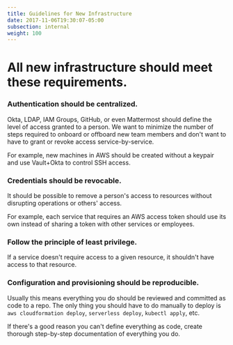 ```yaml
---
title: Guidelines for New Infrastructure
date: 2017-11-06T19:30:07-05:00
subsection: internal
weight: 100
---
```


# All new infrastructure should meet these requirements.

### Authentication should be centralized.

Okta, LDAP, IAM Groups, GitHub, or even Mattermost should define the level of access granted to a person. We want to minimize the number of steps required to onboard or offboard new team members and don't want to have to grant or revoke access service-by-service.

For example, new machines in AWS should be created without a keypair and use Vault+Okta to control SSH access.

### Credentials should be revocable.

It should be possible to remove a person's access to resources without disrupting operations or others' access.

For example, each service that requires an AWS access token should use its own instead of sharing a token with other services or employees.

### Follow the principle of least privilege.

If a service doesn't require access to a given resource, it shouldn't have access to that resource.

### Configuration and provisioning should be reproducible.

Usually this means everything you do should be reviewed and committed as code to a repo. The only thing you should have to do manually to deploy is `aws cloudformation deploy`, `serverless deploy`, `kubectl apply`, etc.

If there's a good reason you can't define everything as code, create thorough step-by-step documentation of everything you do.
